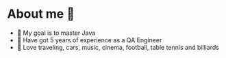# About me 👋


- 🔭 My goal is to master Java
- 🌱 Have got 5 years of experience as a QA Engineer
- 👯 Love traveling, cars, music, cinema, football, table tennis and billiards

